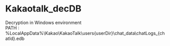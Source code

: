 # Kakaotalk_decDB
 Decryption in Windows environment<br>
 PATH : %LocalAppData%\Kakao\KakaoTalk\users\{userDir}\chat_data\chatLogs_{chatId}.edb
